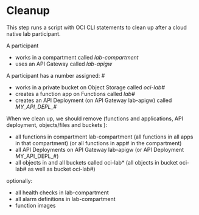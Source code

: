 # Cleanup

This step runs a script with  OCI CLI statements to clean up after a cloud native lab participant.

A participant 
* works in a compartment called *lab-compartment*
* uses an API Gateway called *lab-apigw*

A participant has a number assigned: #
* works in a private bucket on Object Storage called *oci-lab#*
* creates a function app on Functions called *lab#*
* creates an API Deployment (on API Gateway lab-apigw) called *MY_API_DEPL_#*

When we clean up, we should remove (functions and applications, API deployment, objects/files and buckets ):

* all functions in compartment lab-compartment (all functions in all apps in that compartment) (or all functions in app# in the compartment)
* all API Deployments on API Gateway lab-apigw (or API Deployment MY_API_DEPL_#)
* all objects in and all buckets called oci-lab* (all objects in bucket oci-lab# as well as bucket oci-lab#)

optionally:
* all health checks in lab-compartment
* all alarm definitions in lab-compartment
* function images



